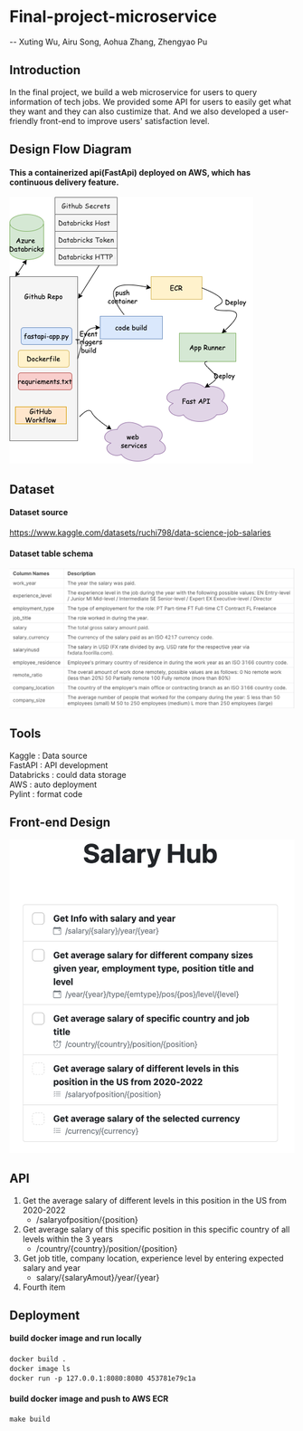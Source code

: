 # Final-project-microservice
  -- Xuting Wu, Airu Song, Aohua Zhang, Zhengyao Pu

## Introduction
In the final project, we build a web microservice for users to query information of tech jobs. We provided some API for users to easily get what they want and they can also custimize that. And we also developed a user-friendly front-end to improve users' satisfaction level.

## Design Flow Diagram
#### This a containerized api(FastApi) deployed on AWS, which has continuous delivery feature.

![Figure](https://github.com/nogibjj/final-project-microservice-group/blob/main/picture.drawio.png)

## Dataset
#### Dataset source
https://www.kaggle.com/datasets/ruchi798/data-science-job-salaries

#### Dataset table schema
![Figure](https://github.com/nogibjj/final-project-microservice-group/blob/main/data.png)

## Tools
Kaggle : Data source <br>
FastAPI : API development <br>
Databricks : could data storage <br>
AWS : auto deployment <br>
Pylint : format code

## Front-end Design
![Figure](https://github.com/nogibjj/final-project-microservice-group/blob/main/front-end.png)

## API
1. Get the average salary of different levels in this position in the US from 2020-2022
    - /salaryofposition/{position}
2. Get average salary of this specific position in this specific country of all levels within the 3 years
    - /country/{country}/position/{position}
3. Get job title, company location, experience level by entering expected salary and year
    - salary/{salaryAmout}/year/{year}
4. Fourth item


## Deployment

#### build docker image and run locally

```docker build .```  
```docker image ls```  
```docker run -p 127.0.0.1:8080:8080 453781e79c1a```  
#### build docker image and push to AWS ECR

```make build```
